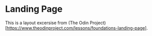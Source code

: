 # Landing Page

This is a layout excersise from (The Odin Project)[https://www.theodinproject.com/lessons/foundations-landing-page].
